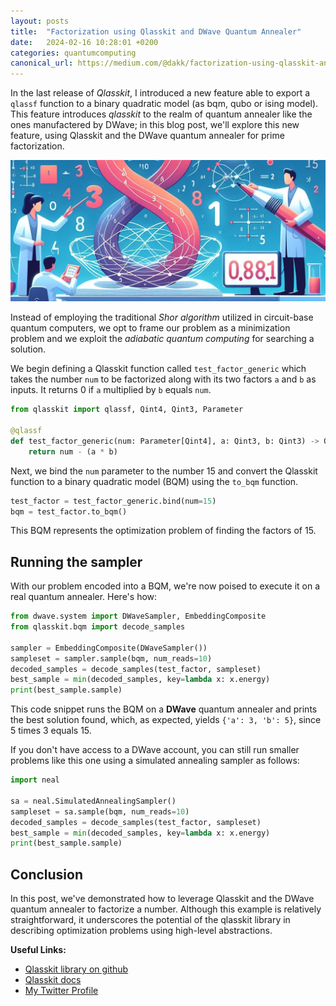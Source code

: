 ```yaml
---
layout: posts
title:  "Factorization using Qlasskit and DWave Quantum Annealer"
date:   2024-02-16 10:28:01 +0200
categories: quantumcomputing
canonical_url: https://medium.com/@dakk/factorization-using-qlasskit-and-dwave-quantum-annealer-ae3a61875f55
---
```


In the last release of *Qlasskit*, I introduced a new feature able to export a `qlassf` function to a binary quadratic model (as bqm, qubo or ising model). 
This feature introduces *qlasskit* to the realm of quantum annealer like the ones manufactered by DWave; in this blog post, we'll explore this 
new feature, using Qlasskit and the DWave quantum annealer for prime factorization.

![](/assets/2024-02-16-annealing_factorization.jpg)

Instead of employing the traditional *Shor algorithm* utilized in circuit-base quantum computers, we opt to frame our problem as a minimization problem
and we exploit the *adiabatic quantum computing* for searching a solution.


We begin defining a Qlasskit function called `test_factor_generic` which takes the number `num` to be factorized along with its two factors `a` and `b` as inputs. 
It returns 0 if `a` multiplied by `b` equals `num`.


```python
from qlasskit import qlassf, Qint4, Qint3, Parameter

@qlassf
def test_factor_generic(num: Parameter[Qint4], a: Qint3, b: Qint3) -> Qint4:
    return num - (a * b)
```

Next, we bind the `num` parameter to the number 15 and convert the Qlasskit function to a binary quadratic model (BQM) using the `to_bqm` function.

```python
test_factor = test_factor_generic.bind(num=15)
bqm = test_factor.to_bqm()
```

This BQM represents the optimization problem of finding the factors of 15.


## Running the sampler

With our problem encoded into a BQM, we're now poised to execute it on a real quantum annealer. Here's how:

```python
from dwave.system import DWaveSampler, EmbeddingComposite
from qlasskit.bqm import decode_samples

sampler = EmbeddingComposite(DWaveSampler())
sampleset = sampler.sample(bqm, num_reads=10)
decoded_samples = decode_samples(test_factor, sampleset)
best_sample = min(decoded_samples, key=lambda x: x.energy)
print(best_sample.sample)
```

This code snippet runs the BQM on a **DWave** quantum annealer and prints the best solution found, which, as expected, yields ```{'a': 3, 'b': 5}```, since 5 times 3 equals 15.

If you don't have access to a DWave account, you can still run smaller problems like this one using a simulated annealing sampler as follows:


```python
import neal

sa = neal.SimulatedAnnealingSampler()
sampleset = sa.sample(bqm, num_reads=10)
decoded_samples = decode_samples(test_factor, sampleset)
best_sample = min(decoded_samples, key=lambda x: x.energy)
print(best_sample.sample)
```

## Conclusion

In this post, we've demonstrated how to leverage Qlasskit and the DWave quantum annealer to factorize a number. Although this example is relatively straightforward, it underscores the potential of the qlasskit library in describing optimization problems using high-level abstractions.


**Useful Links:**

- [Qlasskit library on github](https://github.com/dakk/qlasskit)
- [Qlasskit docs](https://dakk.github.io/qlasskit)
- [My Twitter Profile](https://twitter.com/dagide)